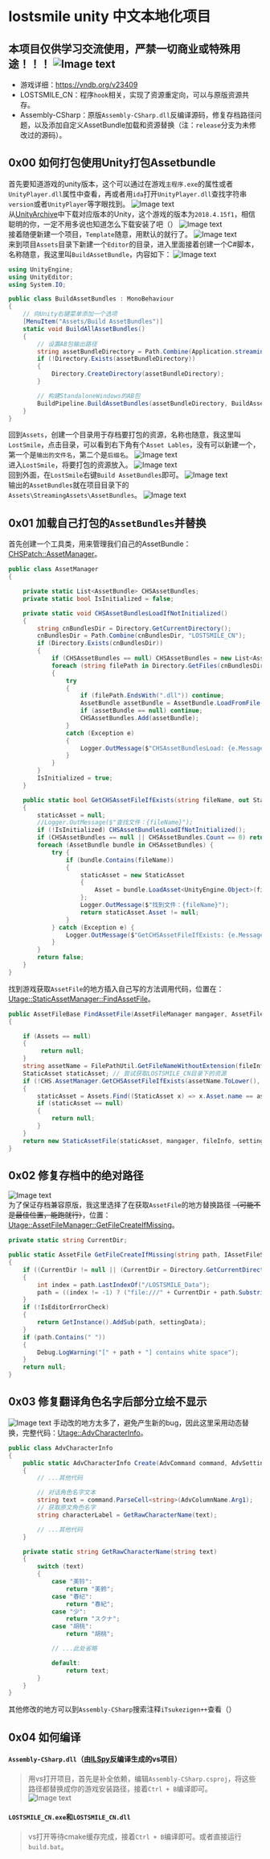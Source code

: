 # lostsmile unity 中文本地化项目
## 本项目仅供学习交流使用，严禁一切商业或特殊用途！！！ ![Image text](https://raw.githubusercontent.com/cokkeijigen/lostsmile_cn/master/Pictures/lostsmile_00.png)<br>
- 游戏详细：https://vndb.org/v23409
- LOSTSMILE_CN：程序`hook`相关，实现了资源重定向，可以与原版资源共存。
- Assembly-CSharp：原版`Assembly-CSharp.dll`反编译源码，修复存档路径问题，以及添加自定义AssetBundle加载和资源替换（注：`release`分支为未修改过的源码）。

## 0x00 如何打包使用Unity打包Assetbundle
首先要知道游戏的unity版本，这个可以通过在游戏`主程序.exe`的属性或者`UnityPlayer.dll`属性中查看，再或者用`ida`打开`UnityPlayer.dll`查找字符串`version`或者`UnityPlayer`等字眼找到。
![Image text](https://raw.githubusercontent.com/cokkeijigen/lostsmile_cn/master/Pictures/lostsmile_01.png)<br>
从[UnityArchive](https://unity.com/cn/releases/editor/archive)中下载对应版本的Unity，这个游戏的版本为`2018.4.15f1`，相信聪明的你，一定不用多说也知道怎么下载安装了吧（）
![Image text](https://raw.githubusercontent.com/cokkeijigen/lostsmile_cn/master/Pictures/lostsmile_02.png)<br>
接着随便新建一个项目，`Template`随意，用默认的就行了。
![Image text](https://raw.githubusercontent.com/cokkeijigen/lostsmile_cn/master/Pictures/lostsmile_03.png)<br>
来到项目`Assets`目录下新建一个`Editor`的目录，进入里面接着创建一个C#脚本，名称随意，我这里叫`BuildAssetBundle`，内容如下：
![Image text](https://raw.githubusercontent.com/cokkeijigen/lostsmile_cn/master/Pictures/lostsmile_04.png)<br>

```cs
using UnityEngine;
using UnityEditor;
using System.IO;

public class BuildAssetBundles : MonoBehaviour
{
    // 向Unity右键菜单添加一个选项
    [MenuItem("Assets/Build AssetBundles")]
    static void BuildAllAssetBundles() 
    {
        // 设置AB包输出路径
        string assetBundleDirectory = Path.Combine(Application.streamingAssetsPath, "AssetBundles");
        if (!Directory.Exists(assetBundleDirectory))
        {
            Directory.CreateDirectory(assetBundleDirectory);
        }

        // 构建StandaloneWindows的AB包
        BuildPipeline.BuildAssetBundles(assetBundleDirectory, BuildAssetBundleOptions.None, BuildTarget.StandaloneWindows);
    }
}
```
回到`Assets`，创建一个目录用于存档要打包的资源，名称也随意，我这里叫`LostSmile`，点击目录，可以看到右下角有个`Asset Lables`，没有可以新建一个，第一个是`输出的文件名`，第二个是`后缀名`。
![Image text](https://raw.githubusercontent.com/cokkeijigen/lostsmile_cn/master/Pictures/lostsmile_05.png)<br>
进入`LostSmile`，将要打包的资源放入。
![Image text](https://raw.githubusercontent.com/cokkeijigen/lostsmile_cn/master/Pictures/lostsmile_06.png)<br>
回到外面，在`LostSmile`右键`Build AssetBundles`即可。
![Image text](https://raw.githubusercontent.com/cokkeijigen/lostsmile_cn/master/Pictures/lostsmile_07.png)<br>
输出的`AssetBundles`就在项目目录下的`Assets\StreamingAssets\AssetBundles`。
![Image text](https://raw.githubusercontent.com/cokkeijigen/lostsmile_cn/master/Pictures/lostsmile_08.png)<br>

##  0x01 加载自己打包的`AssetBundles`并替换
首先创建一个工具类，用来管理我们自己的AssetBundle：[CHSPatch::AssetManager](https://github.com/cokkeijigen/lostsmile_cn/blob/master/Assembly-CSharp/CHSPatch/AssetManager.cs)。
```cs
public class AssetManager
{

    private static List<AssetBundle> CHSAssetBundles;
    private static bool IsInitialized = false;

    private static void CHSAssetBundlesLoadIfNotInitialized()
    {
        string cnBundlesDir = Directory.GetCurrentDirectory();
        cnBundlesDir = Path.Combine(cnBundlesDir, "LOSTSMILE_CN");
        if (Directory.Exists(cnBundlesDir))
        {
            if (CHSAssetBundles == null) CHSAssetBundles = new List<AssetBundle>();
            foreach (string filePath in Directory.GetFiles(cnBundlesDir))
            {
                try
                {
                    if (filePath.EndsWith(".dll")) continue;
                    AssetBundle assetBundle = AssetBundle.LoadFromFile(filePath);
                    if (assetBundle == null) continue;
                    CHSAssetBundles.Add(assetBundle);
                }
                catch (Exception e)
                {
                    Logger.OutMessage($"CHSAssetBundlesLoad: {e.Message}");
                }
            }
        }
        IsInitialized = true;
    }

    public static bool GetCHSAssetFileIfExists(string fileName, out StaticAsset staticAsset)
    {
        staticAsset = null;
        //Logger.OutMessage($"查找文件：{fileName}");
        if (!IsInitialized) CHSAssetBundlesLoadIfNotInitialized();
        if (CHSAssetBundles == null || CHSAssetBundles.Count == 0) return false;
        foreach (AssetBundle bundle in CHSAssetBundles) {
            try {
                if (bundle.Contains(fileName))
                {
                    staticAsset = new StaticAsset
                    {
                        Asset = bundle.LoadAsset<UnityEngine.Object>(fileName)
                    };
                    Logger.OutMessage($"找到文件：{fileName}");
                    return staticAsset.Asset != null;
                }
            } catch (Exception e) {
                Logger.OutMessage($"GetCHSAssetFileIfExists: {e.Message}");
            }
        }
        return false;
    }
}
```
找到游戏获取`AssetFile`的地方插入自己写的方法调用代码，位置在： [Utage::StaticAssetManager::FindAssetFile](https://github.com/cokkeijigen/lostsmile_cn/blob/master/Assembly-CSharp/Utage/StaticAssetManager.cs#L23)。
```cs
public AssetFileBase FindAssetFile(AssetFileManager mangager, AssetFileInfo fileInfo, IAssetFileSettingData settingData)
{

    if (Assets == null)
    {
         return null;
    }
    string assetName = FilePathUtil.GetFileNameWithoutExtension(fileInfo.FileName);
    StaticAsset staticAsset; // 尝试获取LOSTSMILE_CN目录下的资源
    if (!CHS.AssetManager.GetCHSAssetFileIfExists(assetName.ToLower(), out staticAsset))
    {
        staticAsset = Assets.Find((StaticAsset x) => x.Asset.name == assetName);
        if (staticAsset == null)
        {
            return null;
        }
    }
    return new StaticAssetFile(staticAsset, mangager, fileInfo, settingData);
}
```
## 0x02 修复存档中的绝对路径
![Image text](https://raw.githubusercontent.com/cokkeijigen/lostsmile_cn/master/Pictures/lostsmile_09.png)<br>
为了保证存档兼容原版，我这里选择了在获取`AssetFile`的地方替换路径 ~~（可能不是最佳位置，能跑就行）~~，位置：[Utage::AssetFileManager::GetFileCreateIfMissing](https://github.com/cokkeijigen/lostsmile_cn/blob/master/Assembly-CSharp/Utage/AssetFileManager.cs#L586)。

```cs
private static string CurrentDir;

public static AssetFile GetFileCreateIfMissing(string path, IAssetFileSettingData settingData = null)
{
    if ((CurrentDir != null || (CurrentDir = Directory.GetCurrentDirectory().Replace("\\", "/")) != null) && !path.Contains(CurrentDir))
    {
        int index = path.LastIndexOf("/LOSTSMILE_Data");
        path = ((index != -1) ? ("file:///" + CurrentDir + path.Substring(index)) : path);
    }
    if (!IsEditorErrorCheck)
    {
        return GetInstance().AddSub(path, settingData);
    }
    if (path.Contains(" "))
    {
        Debug.LogWarning("[" + path + "] contains white space");
    }
    return null;
}
```
## 0x03 修复翻译角色名字后部分立绘不显示
![Image text](https://raw.githubusercontent.com/cokkeijigen/lostsmile_cn/master/Pictures/lostsmile_11.png)
手动改的地方太多了，避免产生新的bug，因此这里采用动态替换，完整代码：[Utage::AdvCharacterInfo](https://github.com/cokkeijigen/lostsmile_cn/blob/master/Assembly-CSharp/Utage/AdvCharacterInfo.cs)。
```cs
public class AdvCharacterInfo
{
    public static AdvCharacterInfo Create(AdvCommand command, AdvSettingDataManager dataManager)
    {
        // ...其他代码

        // 对话角色名字文本
        string text = command.ParseCell<string>(AdvColumnName.Arg1);
        // 获取原文角色名字
        string characterLabel = GetRawCharacterName(text);  

        // ...其他代码
    }

    private static string GetRawCharacterName(string text)
    {
        switch (text)
        {
            case "美铃":
                return "美鈴";
            case "春纪":
                return "春紀";
            case "少":
                return "スクナ";
            case "胡桃":
                return "胡桃";

            // ...此处省略

            default:
                return text;
        }
    }
}
```

其他修改的地方可以到`Assembly-CSharp`搜索注释`iTsukezigen++`查看（）

## 0x04 如何编译
#### `Assembly-CSharp.dll`（由[ILSpy](https://github.com/icsharpcode/ILSpy)反编译生成的vs项目）
> 用vs打开项目，首先是补全依赖，编辑`Assembly-CSharp.csproj`，将这些路径都替换成你的游戏安装路径，接着`Ctrl + B`编译即可。<br>![Image text](https://raw.githubusercontent.com/cokkeijigen/lostsmile_cn/master/Pictures/lostsmile_10.png)

#### `LOSTSMILE_CN.exe`和`LOSTSMILE_CN.dll`
> vs打开等待cmake缓存完成，接着`Ctrl + B`编译即可。或者直接运行`build.bat`。

